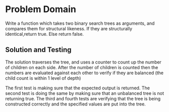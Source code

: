 # Problem Domain

Write a function which takes two binary search trees as arguments, and compares them for structural likeness. If they are structurally identical,return true. Else return false.

## Solution and Testing

The solution traverses the tree, and uses a counter to count up the number of children on each side. After the number of children is counted then the numbers are evaluated against each other to verify if they are balanced (the child count is within 1 level of depth)

The first test is making sure that the expected output is returned. The second test is doing the same by making sure that an unbalanced tree is not returning true. The third and fourth tests are verifying that the tree is being constructed correctly and the specified values are put into the tree.